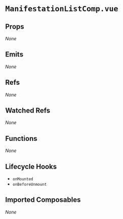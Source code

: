 # `ManifestationListComp.vue`

## Props

_None_

## Emits

_None_

## Refs

_None_

## Watched Refs

_None_

## Functions

_None_

## Lifecycle Hooks

- `onMounted`
- `onBeforeUnmount`

## Imported Composables

_None_
